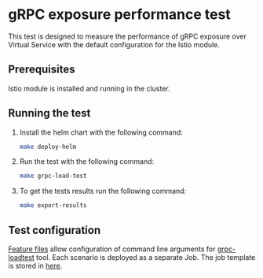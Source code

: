 # gRPC exposure performance test

This test is designed to measure the performance of gRPC exposure over Virtual Service with the default configuration for the Istio module.

## Prerequisites

Istio module is installed and running in the cluster.

## Running the test

1. Install the helm chart with the following command:

    ```bash
    make deploy-helm
    ```

2. Run the test with the following command:

    ```bash
    make grpc-load-test
    ```

3. To get the tests results run the following command:

    ```bash
    make export-results
    ```
   
## Test configuration

[Feature files](./features) allow configuration of command line arguments for [grpc-loadtest](https://github.com/kyma-project/networking-dev-tools/tree/main/grpc-loadtest) tool. 
Each scenario is deployed as a separate Job. The job template is stored in [here](./steps/job.yaml).
